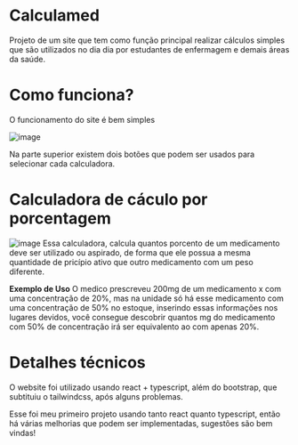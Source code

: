 # Calculamed
Projeto de um site que tem como função principal realizar cálculos simples
que são utilizados no dia dia por estudantes de enfermagem e demais áreas da saúde.

# Como funciona?
O funcionamento do site é bem simples 

![image](https://github.com/luisfr364/Calculamed/assets/84433672/1bef04f7-ed86-4bd0-909f-bf354aeb9064)

Na parte superior existem dois botões que podem ser usados para selecionar cada calculadora.

# Calculadora de cáculo por porcentagem
![image](https://github.com/luisfr364/Calculamed/assets/84433672/ca0834ea-4040-46a0-b62b-f7db0d74c3d6)
Essa calculadora, calcula quantos porcento de um medicamento deve ser utilizado ou aspirado,
de forma que ele possua a mesma quantidade de pricípio ativo que outro medicamento com um peso diferente.

**Exemplo de Uso**
O medico prescreveu 200mg de um medicamento x com uma concentração de 20%, mas na unidade só há 
esse medicamento com uma concentração de 50% no estoque, inserindo essas informações nos 
lugares devidos, você consegue descobrir quantos mg do medicamento com 50% de concentração 
irá ser equivalento ao com apenas 20%.

# Detalhes técnicos
O website foi utilizado usando react + typescript, além do bootstrap, que subtituiu o tailwindcss, após
alguns problemas.

Esse foi meu primeiro projeto usando tanto react quanto typescript, então há várias melhorias 
que podem ser implementadas, sugestões são bem vindas!



